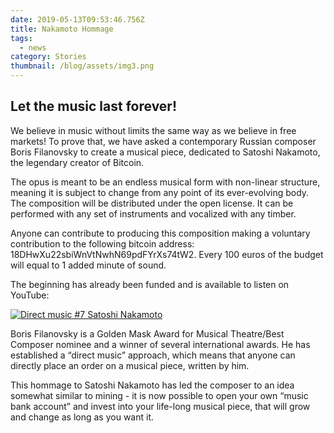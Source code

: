 ```yaml
---
date: 2019-05-13T09:53:46.756Z
title: Nakamoto Hommage
tags:
  - news
category: Stories
thumbnail: /blog/assets/img3.png
---
```

## Let the music last forever!

We believe in music without limits the same way as we believe in free markets! To prove that, we have asked a contemporary Russian composer Boris Filanovsky to create a musical piece, dedicated to Satoshi Nakamoto, the legendary creator of Bitcoin.

The opus is meant to be an endless musical form with non-linear structure, meaning it is subject to change from any point of its ever-evolving body. The composition will be distributed under the open license. It can be performed with any set of instruments and vocalized with any timber.

Anyone can contribute to producing this composition making a voluntary contribution to the following bitcoin address: 18DHwXu22sbiWnVtNwhN69pdFYrXs74tW2. Every 100 euros of the budget will equal to 1 added minute of sound.

The beginning has already been funded and is available to listen on YouTube: 

[![Direct music #7 Satoshi Nakamoto](http://img.youtube.com/vi/1kpmZThsSHI/0.jpg)](http://www.youtube.com/watch?v=1kpmZThsSHI "Direct music #7 Satoshi Nakamoto")

Boris Filanovsky is a Golden Mask Award for Musical Theatre/Best Composer nominee and a winner of several international awards. He has established a “direct music” approach, which means that anyone can directly place an order on a musical piece, written by him.

This hommage to Satoshi Nakamoto has led the composer to an idea somewhat similar to mining - it is now possible to open your own “music bank account” and invest into your life-long musical piece, that will grow and change as long as you want it.
